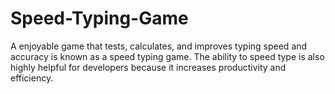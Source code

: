 # Speed-Typing-Game
A enjoyable game that tests, calculates, and improves typing speed and accuracy is known as a speed typing game. The ability to speed type is also highly helpful for developers because it increases productivity and efficiency.
